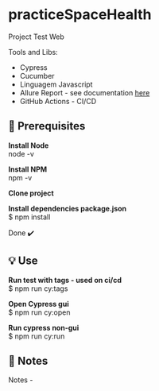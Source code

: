 # practiceSpaceHealth

Project Test Web

Tools and Libs:

- Cypress
- Cucumber
- Linguagem Javascript
- Allure Report - see documentation [here](https://lucilenemartins.github.io/practiceSpaceHealth/)
- GitHub Actions - CI/CD

## 🎯 Prerequisites

<b>Install Node </b></br>
node -v </br>

<b>Install NPM </b></br>
npm -v </br>

<b>Clone project </b></br>

<b>Install dependencies package.json </b> </br>
$ npm install</br>

Done ✔️

## 💡 Use

<b>Run test with tags - used on ci/cd </b></br>
$ npm run cy:tags </br>

<b>Open Cypress gui </b></br>
$ npm run cy:open </br>

<b>Run cypress non-gui </b></br>
$ npm run cy:run </br>

## :rocket: Notes
Notes -
